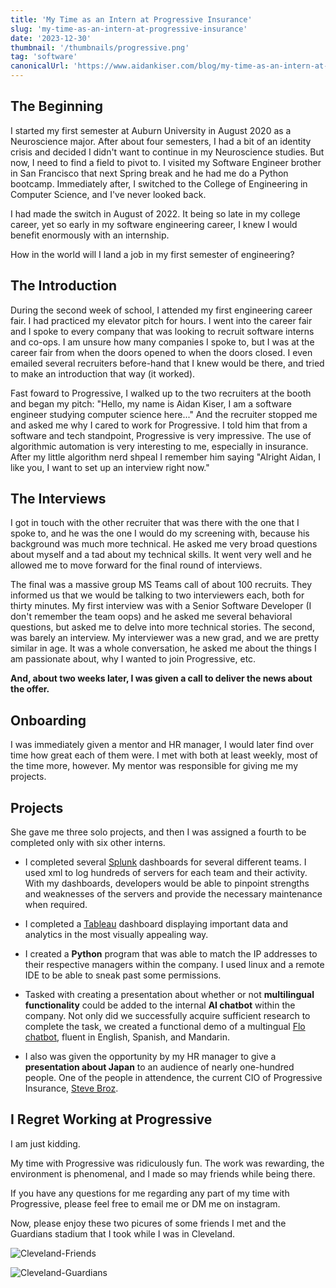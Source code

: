 ```yaml
---
title: 'My Time as an Intern at Progressive Insurance'
slug: 'my-time-as-an-intern-at-progressive-insurance'
date: '2023-12-30'
thumbnail: '/thumbnails/progressive.png'
tag: 'software'
canonicalUrl: 'https://www.aidankiser.com/blog/my-time-as-an-intern-at-progressive-insurance/'
---
```


## The Beginning

I started my first semester at Auburn University in August 2020 as a Neuroscience major. After about four semesters, I had a bit of an identity crisis and decided I didn't want to continue in my Neuroscience studies. But now, I need to find a field to pivot to. I visited my Software Engineer brother in San Francisco that next Spring break and he had me do a Python bootcamp. Immediately after, I switched to the College of Engineering in Computer Science, and I've never looked back.

I had made the switch in August of 2022. It being so late in my college career, yet so early in my software engineering career, I knew I would benefit enormously with an internship.

How in the world will I land a job in my first semester of engineering?

## The Introduction

During the second week of school, I attended my first engineering career fair. I had practiced my elevator pitch for hours. I went into the career fair and I spoke to every company that was looking to recruit software interns and co-ops. I am unsure how many companies I spoke to, but I was at the career fair from when the doors opened to when the doors closed. I even emailed several recruiters before-hand that I knew would be there, and tried to make an introduction that way (it worked). 

Fast foward to Progressive, I walked up to the two recruiters at the booth and began my pitch: "Hello, my name is Aidan Kiser, I am a software engineer studying computer science here..." And the recruiter stopped me and asked me why I cared to work for Progressive. I told him that from a software and tech standpoint, Progressive is very impressive. The use of algorithmic automation is very interesting to me, especially in insurance. After my little algorithm nerd shpeal I remember him saying "Alright Aidan, I like you, I want to set up an interview right now."

## The Interviews

I got in touch with the other recruiter that was there with the one that I spoke to, and he was the one I would do my screening with, because his background was much more technical. He asked me very broad questions about myself and a tad about my technical skills. It went very well and he allowed me to move forward for the final round of interviews.

The final was a massive group MS Teams call of about 100 recruits. They informed us that we would be talking to two interviewers each, both for thirty minutes. My first interview was with a Senior Software Developer (I don't remember the team oops) and he asked me several behavioral questions, but asked me to delve into more technical stories. The second, was barely an interview. My interviewer was a new grad, and we are pretty similar in age. It was a whole conversation, he asked me about the things I am passionate about, why I wanted to join Progressive, etc. 

**And, about two weeks later, I was given a call to deliver the news about the offer.**

## Onboarding

I was immediately given a mentor and HR manager, I would later find over time how great each of them were. I met with both at least weekly, most of the time more, however. My mentor was responsible for giving me my projects.

## Projects

She gave me three solo projects, and then I was assigned a fourth to be completed only with six other interns.

* I completed several [Splunk](https://www.splunk.com/) dashboards for several different teams. I used xml to log hundreds of servers for each team and their activity. With my dashboards, developers would be able to pinpoint strengths and weaknesses of the servers and provide the necessary maintenance when required.

* I completed a [Tableau](https://www.tableau.com/) dashboard displaying important data and analytics in the most visually appealing way.

* I created a **Python** program that was able to match the IP addresses to their respective managers within the company. I used linux and a remote IDE to be able to sneak past some permissions.

* Tasked with creating a presentation about whether or not **multilingual functionality** could be added to the internal **AI chatbot** within the company. Not only did we successfully acquire sufficient research to complete the task, we created a functional demo of a multingual [Flo chatbot](https://progressive.mediaroom.com/news-releases/?item=122478), fluent in English, Spanish, and Mandarin.

* I also was given the opportunity by my HR manager to give a **presentation about Japan** to an audience of nearly one-hundred people. One of the people in attendence, the current CIO of Progressive Insurance, [Steve Broz](https://investors.progressive.com/governance/board-of-directors/person-details/default.aspx?ItemId=3c91e6d5-d295-4608-9584-8a159605a371).

## I Regret Working at Progressive

I am just kidding.

My time with Progressive was ridiculously fun. The work was rewarding, the environment is phenomenal, and I made so may friends while being there.

If you have any questions for me regarding any part of my time with Progressive, please feel free to email me or DM me on instagram. 

Now, please enjoy these two picures of some friends I met and the Guardians stadium that I took while I was in Cleveland.

![Cleveland-Friends](https://i.imgur.com/FUo6EZh.jpg)

![Cleveland-Guardians](https://i.imgur.com/pWCph3W.jpg)